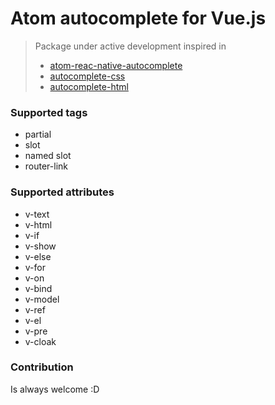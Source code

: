 # Atom autocomplete for Vue.js

> Package under active development inspired in
> * [atom-reac-native-autocomplete](https://github.com/TOP-Chao/atom-react-native-autocomplete)
> * [autocomplete-css](https://github.com/atom/autocomplete-css)
> * [autocomplete-html](https://github.com/atom/autocomplete-html)

### Supported tags

* partial
* slot
* named slot
* router-link

### Supported attributes

* v-text
* v-html
* v-if
* v-show
* v-else
* v-for
* v-on
* v-bind
* v-model
* v-ref
* v-el
* v-pre
* v-cloak

### Contribution

Is always welcome :D
